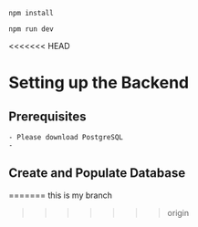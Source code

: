 ```
npm install
```

```
npm run dev
```

<<<<<<< HEAD

# Setting up the Backend

## Prerequisites
    - Please download PostgreSQL
    - 

## Create and Populate Database

=======
this is my branch
>>>>>>> origin
